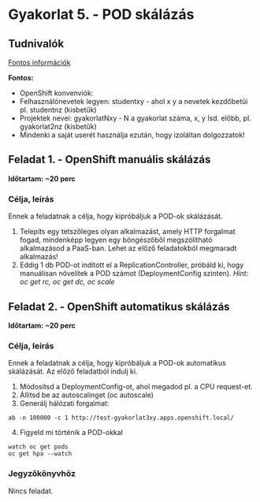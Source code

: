 # Gyakorlat 5. - POD skálázás

## Tudnivalók
[Fontos információk](Tudnivalok.md)

**Fontos:**
- OpenShift konvenviók:
 - Felhasználónevetek legyen: studentxy - ahol x y a nevetek kezdőbetűi pl. studentnz (kisbetűk)
 - Projektek nevei: gyakorlatNxy - N a gyakorlat száma, x, y lsd. előbb, pl. gyakorlat2nz (kisbetűk)
- Mindenki a saját userét használja ezután, hogy izoláltan dolgozzatok!


## Feladat 1. - OpenShift manuális skálázás
**Időtartam: ~20 perc**

### Célja, leírás
Ennek a feladatnak a célja, hogy kipróbáljuk a POD-ok skálázását.

1. Telepíts egy tetszőleges olyan alkalmazást, amely HTTP forgalmat fogad, mindenképp legyen egy böngészőből megszólítható alkalmazásod a PaaS-ban. Lehet az előző feladatokból megmaradt alkalmazás!
2. Eddig 1 db POD-ot indított el a ReplicationController, próbáld ki, hogy manuálisan növelitek a POD számot (DeploymentConfig szinten).
_Hint: oc get rc, oc get dc, oc scale_

## Feladat 2. - OpenShift automatikus skálázás
**Időtartam: ~20 perc**

### Célja, leírás
Ennek a feladatnak a célja, hogy kipróbáljuk a POD-ok automatikus skálázását. Az előző feladatból indulj ki.

1. Módosítsd a DeploymentConfig-ot, ahol megadod pl. a CPU request-et.
2. Állítsd be az autoscalinget (oc autoscale)
3. Generálj hálózati forgalmat:
```shell
ab -n 100000 -c 1 http://test-gyakorlat3xy.apps.openshift.local/
```
4. Figyeld mi történik a POD-okkal
```shell
watch oc get pods
oc get hpa --watch
```

### Jegyzőkönyvhöz
Nincs feladat.
